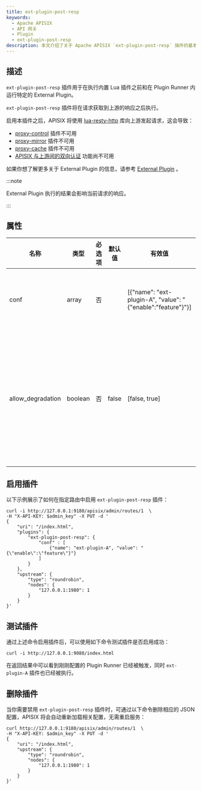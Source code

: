 ```yaml
---
title: ext-plugin-post-resp
keywords:
  - Apache APISIX
  - API 网关
  - Plugin
  - ext-plugin-post-resp
description: 本文介绍了关于 Apache APISIX `ext-plugin-post-resp` 插件的基本信息及使用方法。
---
```


<!--
#
# Licensed to the Apache Software Foundation (ASF) under one or more
# contributor license agreements.  See the NOTICE file distributed with
# this work for additional information regarding copyright ownership.
# The ASF licenses this file to You under the Apache License, Version 2.0
# (the "License"); you may not use this file except in compliance with
# the License.  You may obtain a copy of the License at
#
#     http://www.apache.org/licenses/LICENSE-2.0
#
# Unless required by applicable law or agreed to in writing, software
# distributed under the License is distributed on an "AS IS" BASIS,
# WITHOUT WARRANTIES OR CONDITIONS OF ANY KIND, either express or implied.
# See the License for the specific language governing permissions and
# limitations under the License.
#
-->

## 描述

`ext-plugin-post-resp` 插件用于在执行内置 Lua 插件之前和在 Plugin Runner 内运行特定的 External Plugin。

`ext-plugin-post-resp` 插件将在请求获取到上游的响应之后执行。

启用本插件之后，APISIX 将使用 [lua-resty-http](https://github.com/api7/lua-resty-http) 库向上游发起请求，这会导致：

- [proxy-control](./proxy-control.md) 插件不可用
- [proxy-mirror](./proxy-mirror.md) 插件不可用
- [proxy-cache](./proxy-cache.md) 插件不可用
- [APISIX 与上游间的双向认证](../mtls.md#apisix-与上游间的双向认证) 功能尚不可用

如果你想了解更多关于 External Plugin 的信息，请参考 [External Plugin](../external-plugin.md) 。

:::note

External Plugin 执行的结果会影响当前请求的响应。

:::

## 属性

| 名称              | 类型    | 必选项 | 默认值  | 有效值                                                           | 描述                                                                              |
| ----------------- | ------ | ------ | ------- | --------------------------------------------------------------- | -------------------------------------------------------------------------------- |
| conf              | array  | 否     |         | [{"name": "ext-plugin-A", "value": "{\"enable\":\"feature\"}"}] | 在 Plugin Runner 内执行的插件列表的配置。                                           |
| allow_degradation | boolean| 否     | false   | [false, true]                                                    | 当 Plugin Runner 临时不可用时是否允许请求继续，当值设置为 `true` 时则自动允许请求继续。   |

## 启用插件

以下示例展示了如何在指定路由中启用 `ext-plugin-post-resp` 插件：

```shell
curl -i http://127.0.0.1:9180/apisix/admin/routes/1  \
-H "X-API-KEY: $admin_key" -X PUT -d '
{
    "uri": "/index.html",
    "plugins": {
        "ext-plugin-post-resp": {
            "conf" : [
                {"name": "ext-plugin-A", "value": "{\"enable\":\"feature\"}"}
            ]
        }
    },
    "upstream": {
        "type": "roundrobin",
        "nodes": {
            "127.0.0.1:1980": 1
        }
    }
}'
```

## 测试插件

通过上述命令启用插件后，可以使用如下命令测试插件是否启用成功：

```shell
curl -i http://127.0.0.1:9080/index.html
```

在返回结果中可以看到刚刚配置的 Plugin Runner 已经被触发，同时 `ext-plugin-A` 插件也已经被执行。

## 删除插件

当你需要禁用 `ext-plugin-post-resp` 插件时，可通过以下命令删除相应的 JSON 配置，APISIX 将会自动重新加载相关配置，无需重启服务：

```shell
curl http://127.0.0.1:9180/apisix/admin/routes/1  \
-H "X-API-KEY: $admin_key" -X PUT -d '
{
    "uri": "/index.html",
    "upstream": {
        "type": "roundrobin",
        "nodes": {
            "127.0.0.1:1980": 1
        }
    }
}'
```
